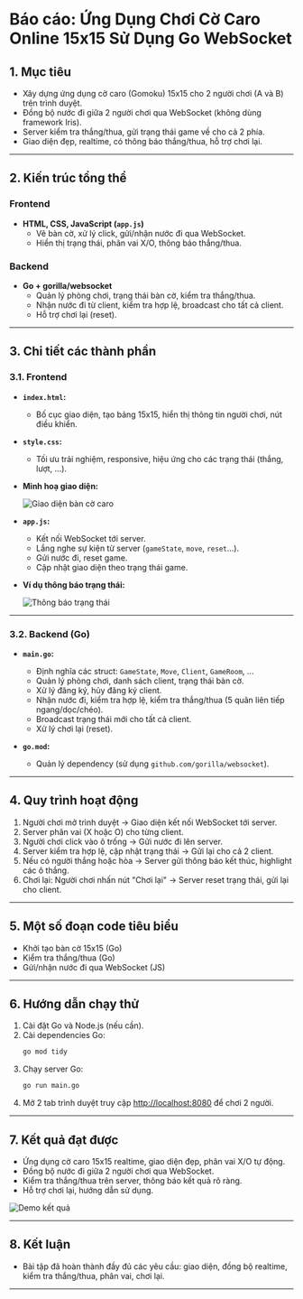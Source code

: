 # Báo cáo: Ứng Dụng Chơi Cờ Caro Online 15x15 Sử Dụng Go WebSocket

## 1. Mục tiêu

- Xây dựng ứng dụng cờ caro (Gomoku) 15x15 cho 2 người chơi (A và B) trên trình duyệt.
- Đồng bộ nước đi giữa 2 người chơi qua WebSocket (không dùng framework Iris).
- Server kiểm tra thắng/thua, gửi trạng thái game về cho cả 2 phía.
- Giao diện đẹp, realtime, có thông báo thắng/thua, hỗ trợ chơi lại.

---

## 2. Kiến trúc tổng thể

### Frontend

- **HTML, CSS, JavaScript (`app.js`)**
    - Vẽ bàn cờ, xử lý click, gửi/nhận nước đi qua WebSocket.
    - Hiển thị trạng thái, phân vai X/O, thông báo thắng/thua.

### Backend

- **Go + gorilla/websocket**
    - Quản lý phòng chơi, trạng thái bàn cờ, kiểm tra thắng/thua.
    - Nhận nước đi từ client, kiểm tra hợp lệ, broadcast cho tất cả client.
    - Hỗ trợ chơi lại (reset).

---

## 3. Chi tiết các thành phần

### 3.1. Frontend

- **`index.html`:**  
    - Bố cục giao diện, tạo bảng 15x15, hiển thị thông tin người chơi, nút điều khiển.

- **`style.css`:**  
    - Tối ưu trải nghiệm, responsive, hiệu ứng cho các trạng thái (thắng, lượt, ...).

- **Minh hoạ giao diện:**

    ![Giao diện bàn cờ caro](https://github.com/user-attachments/assets/221ca039-fc1c-4320-944a-b0f9fd680f39)

- **`app.js`:**  
    - Kết nối WebSocket tới server.
    - Lắng nghe sự kiện từ server (`gameState`, `move`, `reset`...).
    - Gửi nước đi, reset game.
    - Cập nhật giao diện theo trạng thái game.

- **Ví dụ thông báo trạng thái:**

    ![Thông báo trạng thái](https://github.com/user-attachments/assets/90e3cbaa-3c55-41ad-8bf1-8738743804af)

---

### 3.2. Backend (Go)

- **`main.go`:**  
    - Định nghĩa các struct: `GameState`, `Move`, `Client`, `GameRoom`, ...
    - Quản lý phòng chơi, danh sách client, trạng thái bàn cờ.
    - Xử lý đăng ký, hủy đăng ký client.
    - Nhận nước đi, kiểm tra hợp lệ, kiểm tra thắng/thua (5 quân liên tiếp ngang/dọc/chéo).
    - Broadcast trạng thái mới cho tất cả client.
    - Xử lý chơi lại (reset).

- **`go.mod`:**  
    - Quản lý dependency (sử dụng `github.com/gorilla/websocket`).

---

## 4. Quy trình hoạt động

1. Người chơi mở trình duyệt → Giao diện kết nối WebSocket tới server.
2. Server phân vai (X hoặc O) cho từng client.
3. Người chơi click vào ô trống → Gửi nước đi lên server.
4. Server kiểm tra hợp lệ, cập nhật trạng thái → Gửi lại cho cả 2 client.
5. Nếu có người thắng hoặc hòa → Server gửi thông báo kết thúc, highlight các ô thắng.
6. Chơi lại: Người chơi nhấn nút "Chơi lại" → Server reset trạng thái, gửi lại cho client.

---

## 5. Một số đoạn code tiêu biểu

- Khởi tạo bàn cờ 15x15 (Go)
- Kiểm tra thắng/thua (Go)
- Gửi/nhận nước đi qua WebSocket (JS)

---

## 6. Hướng dẫn chạy thử

1. Cài đặt Go và Node.js (nếu cần).
2. Cài dependencies Go:  
   ```bash
   go mod tidy
   ```
3. Chạy server Go:  
   ```bash
   go run main.go
   ```
4. Mở 2 tab trình duyệt truy cập [http://localhost:8080](http://localhost:8080) để chơi 2 người.

---

## 7. Kết quả đạt được

- Ứng dụng cờ caro 15x15 realtime, giao diện đẹp, phân vai X/O tự động.
- Đồng bộ nước đi giữa 2 người chơi qua WebSocket.
- Kiểm tra thắng/thua trên server, thông báo kết quả rõ ràng.
- Hỗ trợ chơi lại, hướng dẫn sử dụng.

![Demo kết quả](https://github.com/user-attachments/assets/2f620fda-bc05-447d-aae0-2a518ba3fc00)

---

## 8. Kết luận

- Bài tập đã hoàn thành đầy đủ các yêu cầu: giao diện, đồng bộ realtime, kiểm tra thắng/thua, phân vai, chơi lại.

---
